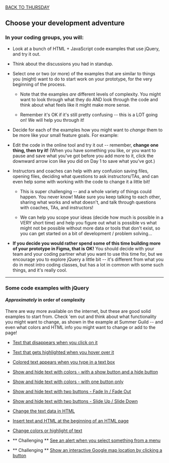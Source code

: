 [BACK TO THURSDAY](https://witny-summer-guild-2018.github.io/thursday)

## Choose your development adventure

### In your coding groups, you will:

* Look at a bunch of HTML + JavaScript code examples that use jQuery, and try it out.

* Think about the discussions you had in standup.

* Select one or two (or more) of the examples that are similar to things you (might) want to do to start work on your prototype, for the very beginning of the process.

  * Note that the examples *are* different levels of complexity. You might want to look through what they do AND look through the code and think about what feels like it might make more sense.

  * Remember it's OK if it's still pretty confusing -- this is a LOT going on! We will help you through it!

* Decide for each of the examples how you might want to *change* them to be more like your small feature goals. For example:

* Edit the code in the online tool and try it out -- remember, **change one thing, then try it!** (When you have something you like, or you want to pause and save what you've got before you add more to it, click the downward arrow icon like you did on Day 1 to save what you've got.)

* Instructors and coaches can help with any confusion saving files, opening files, deciding what questions to ask instructors/TAs, and can even help some with working with the code to change it a little bit!

  * This is super challenging -- and a whole variety of things could happen. You never know! Make sure you keep talking to each other, sharing what works and what doesn't, and talk through questions with coaches, TAs, and instructors!

  * We can help you scope your ideas (decide how much is possible in a VERY short time) and help you figure out what is possible vs what might not be possible without more data or tools that don't exist, so you can get started on a bit of development / problem solving...

* **If you decide you would rather spend some of this time building more of your prototype in Figma, that is OK!** You should decide with your team and your coding partner what you want to use this time for, but we encourage you to explore jQuery a little bit -- it's different from what you do in most intro coding classes, but has a lot in common with some such things, and it's really cool.


---

### Some code examples with jQuery

#### *Approximately* in order of complexity

There are way more available on the internet, but these are good solid examples to start from. Check 'em out and think about what functionality you might want to change, as shown in the example at Summer Guild -- and even what colors and HTML info you might want to change or add to the page!

* [Text that disappears when you click on it](https://www.tutorialrepublic.com/codelab.php?topic=jquery&file=execute-a-function-on-click-event)

* [Text that gets highlighted when you hover over it](https://www.tutorialrepublic.com/codelab.php?topic=jquery&file=execute-a-function-on-hover-event)

* [Colored text appears when you type in a text box](https://www.tutorialrepublic.com/codelab.php?topic=jquery&file=execute-a-function-on-keypress-event)

* [Show and hide text with colors - with a show button and a hide button ](https://www.tutorialrepublic.com/codelab.php?topic=jquery&file=show-hide-effects)

* [Show and hide text with colors - with one button only](https://www.tutorialrepublic.com/codelab.php?topic=jquery&file=toggle-effect)

* [Show and hide text with two buttons - Fade In / Fade Out](https://www.tutorialrepublic.com/codelab.php?topic=jquery&file=fade-in-and-out-effects)

* [Show and hide text with two buttons - Slide Up / Slide Down](https://www.tutorialrepublic.com/codelab.php?topic=jquery&file=slide-up-and-down-effects)

* [Change the text data in HTML](https://www.tutorialrepublic.com/codelab.php?topic=jquery&file=set-text-contents-of-elements)

* [Insert text and HTML at the beginning of an HTML page](https://www.tutorialrepublic.com/codelab.php?topic=jquery&file=insert-html-at-the-start-of-an-element)

* [Change colors or highlight of text](https://www.tutorialrepublic.com/codelab.php?topic=jquery&file=add-a-single-class-to-the-elements)

* ** Challenging ** [See an alert when you select something from a menu](https://www.tutorialrepublic.com/codelab.php?topic=jquery&file=execute-a-function-on-change-event)

* ** Challenging ** [Show an interactive Google map location by clicking a button](https://www.tutorialrepublic.com/codelab.php?topic=html5&file=show-location-on-google-map)
